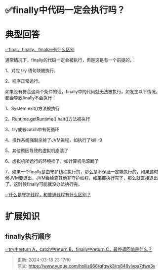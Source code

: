 # ✅finally中代码一定会执行吗？

# 典型回答


[✅final、finally、finalize有什么区别](https://www.yuque.com/hollis666/qfgwk3/aptpcugzork18qpx)

 

通常情况下，finally的代码一定会被执行，但是这是有一个前提的，：

1、对应 try 语句块被执行， 

2、程序正常运行。



如果没有符合这两个条件的话，finally中的代码就无法被执行，如发生以下情况，都会导致finally不会执行：



1、System.exit()方法被执行

2、Runtime.getRuntime().halt()方法被执行

3、try或者catch中有死循环

4、操作系统强制杀掉了JVM进程，如执行了kill -9

5、其他原因导致的虚拟机崩溃了

6、虚拟机所运行的环境挂了，如计算机电源断了

7、如果一个finally是由守护线程执行的，那么是不保证一定能执行的，如果这时候JVM要退出，JVM会检查其他非守护线程，如果都执行完了，那么就直接退出了。这时候finally可能就没办法执行完。



[✅什么是守护线程，和普通线程有什么区别？](https://www.yuque.com/hollis666/qfgwk3/dlg6vw)

# 扩展知识


## finally执行顺序
[✅try中return A，catch中return B，finally中return C，最终返回值是什么？](https://www.yuque.com/hollis666/qfgwk3/ltw8ngs7yntrdk3a)



> 更新: 2024-03-18 23:17:10  
> 原文: <https://www.yuque.com/hollis666/qfgwk3/rs846vlvpa7dwe3v>